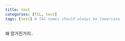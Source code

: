 ```yaml
---
title: test
categories: [TIL, test]
tags: [test] # TAG names should always be lowercase
---
```


왜 망가진거지..
